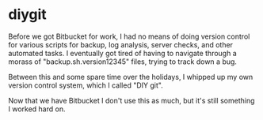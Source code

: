# diygit

Before we got Bitbucket for work, I had no means of doing version control for various scripts for backup, log analysis, server checks, and other automated tasks. I eventually got tired of having to navigate through a morass of "backup.sh.version12345" files, trying to track down a bug. 

Between this and some spare time over the holidays, I whipped up my own version control system, which I called "DIY git". 

Now that we have Bitbucket I don't use this as much, but it's still something I worked hard on.
